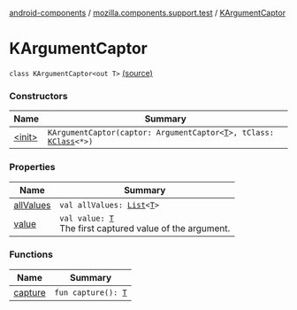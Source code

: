 [android-components](../../index.md) / [mozilla.components.support.test](../index.md) / [KArgumentCaptor](./index.md)

# KArgumentCaptor

`class KArgumentCaptor<out T>` [(source)](https://github.com/mozilla-mobile/android-components/blob/master/components/support/test/src/main/java/mozilla/components/support/test/KArgumentCaptor.kt#L16)

### Constructors

| Name | Summary |
|---|---|
| [&lt;init&gt;](-init-.md) | `KArgumentCaptor(captor: ArgumentCaptor<`[`T`](index.md#T)`>, tClass: `[`KClass`](https://kotlinlang.org/api/latest/jvm/stdlib/kotlin.reflect/-k-class/index.html)`<*>)` |

### Properties

| Name | Summary |
|---|---|
| [allValues](all-values.md) | `val allValues: `[`List`](https://kotlinlang.org/api/latest/jvm/stdlib/kotlin.collections/-list/index.html)`<`[`T`](index.md#T)`>` |
| [value](value.md) | `val value: `[`T`](index.md#T)<br>The first captured value of the argument. |

### Functions

| Name | Summary |
|---|---|
| [capture](capture.md) | `fun capture(): `[`T`](index.md#T) |
